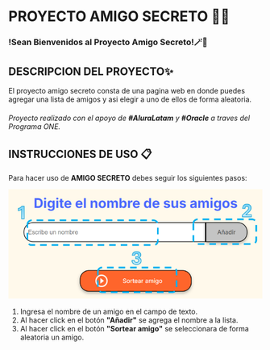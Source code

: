 # PROYECTO AMIGO SECRETO 🦹🎉

### !Sean Bienvenidos al Proyecto Amigo Secreto!🪄🎲

## DESCRIPCION DEL PROYECTO✨

El proyecto amigo secreto consta de una pagina web en donde puedes agregar una lista de amigos y asi elegir a uno de ellos de forma aleatoria.

###### Proyecto realizado con el apoyo de **#AluraLatam** y **#Oracle** a traves del Programa ONE.

## INSTRUCCIONES DE USO 📋

Para hacer uso de **AMIGO SECRETO** debes seguir los siguientes pasos: 

![Instrucciones del proyecto](assets/Instrucciones.png)

1. Ingresa el nombre de un amigo en el campo de texto.
2. Al hacer click en el botón **"Añadir"** se agrega el nombre a la lista.
3. Al hacer click en el botón **"Sortear amigo"** se seleccionara de forma aleatoria un amigo.

